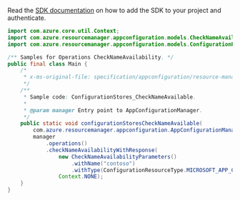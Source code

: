 Read the [SDK documentation](https://github.com/Azure/azure-sdk-for-java/blob/azure-resourcemanager-appconfiguration_1.0.0-beta.5/sdk/appconfiguration/azure-resourcemanager-appconfiguration/README.md) on how to add the SDK to your project and authenticate.

```java
import com.azure.core.util.Context;
import com.azure.resourcemanager.appconfiguration.models.CheckNameAvailabilityParameters;
import com.azure.resourcemanager.appconfiguration.models.ConfigurationResourceType;

/** Samples for Operations CheckNameAvailability. */
public final class Main {
    /*
     * x-ms-original-file: specification/appconfiguration/resource-manager/Microsoft.AppConfiguration/preview/2021-10-01-preview/examples/CheckNameAvailable.json
     */
    /**
     * Sample code: ConfigurationStores_CheckNameAvailable.
     *
     * @param manager Entry point to AppConfigurationManager.
     */
    public static void configurationStoresCheckNameAvailable(
        com.azure.resourcemanager.appconfiguration.AppConfigurationManager manager) {
        manager
            .operations()
            .checkNameAvailabilityWithResponse(
                new CheckNameAvailabilityParameters()
                    .withName("contoso")
                    .withType(ConfigurationResourceType.MICROSOFT_APP_CONFIGURATION_CONFIGURATION_STORES),
                Context.NONE);
    }
}
```
